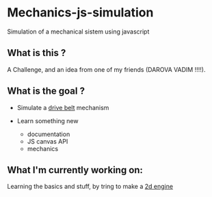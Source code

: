 # Mechanics-js-simulation
Simulation of a mechanical sistem using javascript

## What is this ?
A Challenge, and an idea from one of my friends (DAROVA VADIM !!!!).

## What is the goal ?

* Simulate a [drive belt](https://en.wikipedia.org/wiki/Belt_(mechanical)) mechanism

* Learn something new
    * documentation
    * JS canvas API
    * mechanics

## What I'm currently working on:

Learning the basics and stuff, by tring to make a [2d engine](https://github.com/hoxu-1/Mechanics-js-simulation/tree/main/2d_engine)